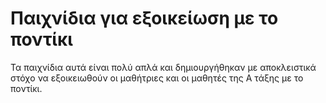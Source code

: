 # Παιχνίδια για εξοικείωση με το ποντίκι

Τα παιχνίδια αυτά είναι πολύ απλά και δημιουργήθηκαν με αποκλειστικά στόχο να εξοικειωθούν οι μαθήτριες και οι μαθητές της Α τάξης με το ποντίκι.
